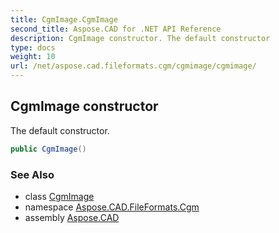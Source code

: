```yaml
---
title: CgmImage.CgmImage
second_title: Aspose.CAD for .NET API Reference
description: CgmImage constructor. The default constructor
type: docs
weight: 10
url: /net/aspose.cad.fileformats.cgm/cgmimage/cgmimage/
---
```

## CgmImage constructor

The default constructor.

```csharp
public CgmImage()
```

### See Also

* class [CgmImage](../)
* namespace [Aspose.CAD.FileFormats.Cgm](../../cgmimage/)
* assembly [Aspose.CAD](../../../)



